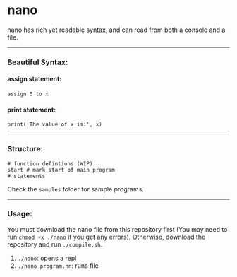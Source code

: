 # nano
nano has rich yet readable syntax, 
and can read from both a console and a file.
___
### Beautiful Syntax:
#### assign statement: 
`assign 0 to x`
#### print statement:
`print('The value of x is:', x)`
___
### Structure:
```
# function defintions (WIP)
start # mark start of main program
# statements
```
Check the `samples` folder for sample programs.
___
### Usage:
You must download the nano file from this repository first
(You may need to run `chmod +x ./nano` if you get any errors).
Otherwise, download the repository and run `./compile.sh`.
1) `./nano`: opens a repl
2) `./nano program.nn`: runs file